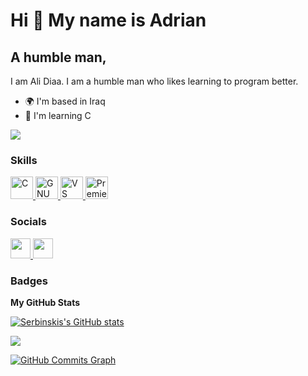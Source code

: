 Hi 👋 My name is Adrian
=========================

A humble man,
-------------

I am Ali Diaa. I am a humble man who likes learning to program better.

* 🌍  I'm based in Iraq
* 🧠  I'm learning C

<a href="https://www.github.com/serbinskis" target="_blank" rel="noreferrer"><img src="https://img.shields.io/github/followers/serbinskis?logo=github&style=for-the-badge&color=0891b2&labelColor=1c1917" /></a>

### Skills

<p align="left" style="margin: 0;">
  <a href="https://docs.microsoft.com/en-us/cpp/?view=msvc-170" target="_blank" rel="noreferrer" style="outline:none; border:none; box-shadow:none;">
    <img src="https://raw.githubusercontent.com/danielcranney/readme-generator/main/public/icons/skills/c-colored.svg" width="36" height="36" alt="C" />
  </a>
  <a href="https://www.gnu.org/software/bash/" target="_blank" rel="noreferrer" style="outline:none; border:none; box-shadow:none;">
    <img src="https://raw.githubusercontent.com/danielcranney/readme-generator/main/public/icons/skills/gnubash.svg" width="36" height="36" alt="GNU Bash" />
  </a>
  <a href="https://code.visualstudio.com/" target="_blank" rel="noreferrer" style="outline:none; border:none; box-shadow:none;">
    <img src="https://raw.githubusercontent.com/danielcranney/readme-generator/main/public/icons/skills/visualstudiocode.svg" width="36" height="36" alt="VS Code" />
  </a>
  <a href="https://www.adobe.com/uk/products/premiere.html" target="_blank" rel="noreferrer" style="outline:none; border:none; box-shadow:none;">
    <img src="https://raw.githubusercontent.com/danielcranney/readme-generator/main/public/icons/skills/premierepro-colored.svg" width="36" height="36" alt="Premiere Pro" />
  </a>
</p>

### Socials

<p align="left"> 
  <a href="https://discord.com/users/346547743365398528" target="_blank" rel="noreferrer"> 
    <picture> 
      <source media="(prefers-color-scheme: dark)" srcset="https://raw.githubusercontent.com/danielcranney/readme-generator/main/public/icons/socials/discord-dark.svg" /> 
      <source media="(prefers-color-scheme: light)" srcset="https://raw.githubusercontent.com/danielcranney/readme-generator/main/public/icons/socials/discord.svg" /> 
      <img src="https://raw.githubusercontent.com/danielcranney/readme-generator/main/public/icons/socials/discord.svg" width="32" height="32" /> 
    </picture> 
  </a> 
  <a href="https://www.github.com/serbinskis" target="_blank" rel="noreferrer"> 
    <picture> 
      <source media="(prefers-color-scheme: dark)" srcset="https://raw.githubusercontent.com/danielcranney/readme-generator/main/public/icons/socials/github-dark.svg" /> 
      <source media="(prefers-color-scheme: light)" srcset="https://raw.githubusercontent.com/danielcranney/readme-generator/main/public/icons/socials/github.svg" /> 
      <img src="https://raw.githubusercontent.com/danielcranney/readme-generator/main/public/icons/socials/github.svg" width="32" height="32" /> 
    </picture> 
  </a> 
</p>

### Badges

<b>My GitHub Stats</b>

<a href="http://www.github.com/serbinskis"><img src="https://github-readme-stats.vercel.app/api?username=serbinskis&show_icons=true&hide=&count_private=true&title_color=0891b2&text_color=ffffff&icon_color=0891b2&bg_color=1c1917&hide_border=true&show_icons=true" alt="Serbinskis's GitHub stats" /></a>

<a href="http://www.github.com/serbinskis"><img src="https://github-readme-streak-stats.herokuapp.com/?user=serbinskis&stroke=ffffff&background=1c1917&ring=0891b2&fire=0891b2&currStreakNum=ffffff&currStreakLabel=0891b2&sideNums=ffffff&sideLabels=ffffff&dates=ffffff&hide_border=true" /></a>

<a href="http://www.github.com/serbinskis"><img src="https://github-readme-activity-graph.cyclic.app/graph?username=serbinskis&bg_color=1c1917&color=ffffff&line=0891b2&point=ffffff&area_color=1c1917&area=true&hide_border=true&custom_title=GitHub%20Commits%20Graph" alt="GitHub Commits Graph" /></a>
